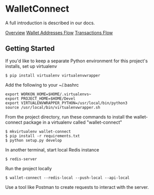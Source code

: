 # WalletConnect
A full introduction is described in our docs.

[Overview](https://github.com/WalletConnect/WalletConnect/blob/master/docs/home.adoc)
[Wallet Addresses Flow](https://github.com/WalletConnect/WalletConnect/blob/master/docs/wallet_addresses.adoc) 
[Transactions Flow](https://github.com/WalletConnect/WalletConnect/blob/master/docs/transactions.adoc)

## Getting Started
If you'd like to keep a separate Python environment for this project's installs, set up virtualenv
~~~~
$ pip install virtualenv virtualenvwrapper
~~~~

Add the following to your ~/.bashrc
~~~
export WORKON_HOME=$HOME/.virtualenvs~
export PROJECT_HOME=$HOME/Devel
export VIRTUALENVWRAPPER_PYTHON=/usr/local/bin/python3
source /usr/local/bin/virtualenvwrapper.sh
~~~~

From the project directory, run these commands to install the wallet-connect package in a virtualenv called "wallet-connect"
~~~~
$ mkvirtualenv wallet-connect
$ pip install -r requirements.txt
$ python setup.py develop
~~~~

In another terminal, start local Redis instance
~~~~
$ redis-server
~~~~

Run the project locally
~~~~
$ wallet-connect --redis-local --push-local --api-local
~~~~

Use a tool like Postman to create requests to interact with the server.
